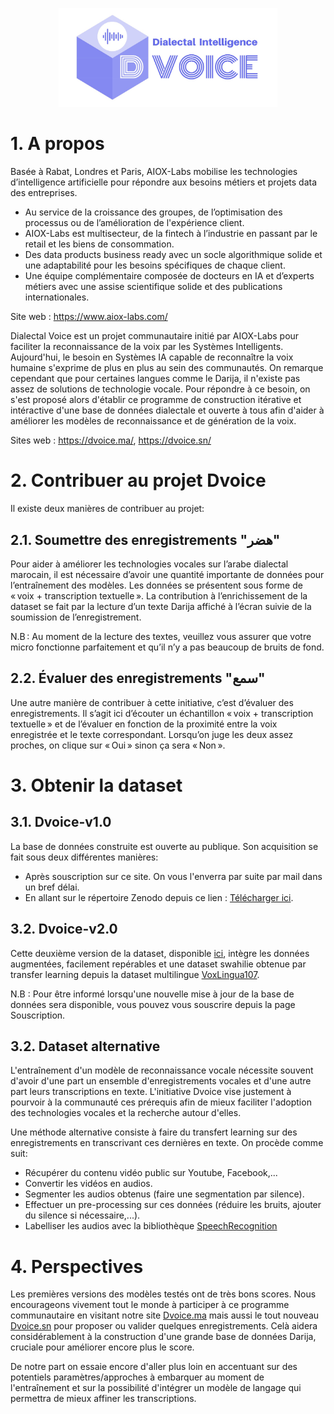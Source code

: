 <p align="center">
  <img src="https://github.com/AIOXLABS/DVoice/blob/main/logo.jpeg" width="350" alt="logo">
</p>

# 1. A propos
Basée à Rabat, Londres et Paris, AIOX-Labs mobilise les technologies d’intelligence artificielle pour répondre aux besoins métiers et projets data des entreprises.
- Au service de la croissance des groupes, de l’optimisation des processus ou de l’amélioration de l'expérience client.
- AIOX-Labs est multisecteur, de la fintech à l’industrie en passant par le retail et les biens de consommation.
- Des data products business ready avec un socle algorithmique solide et une adaptabilité pour les besoins spécifiques de chaque client.
- Une équipe complémentaire composée de docteurs en IA et d’experts métiers avec une assise scientifique solide et des publications internationales.

Site web : https://www.aiox-labs.com/

Dialectal Voice est un projet communautaire initié par AIOX-Labs pour faciliter la reconnaissance de la voix par les Systèmes Intelligents. Aujourd'hui, le besoin en Systèmes IA capable de reconnaître la voix humaine s'exprime de plus en plus au sein des communautés. On remarque cependant que pour certaines langues comme le Darija, il n'existe pas assez de solutions de technologie vocale. Pour répondre à ce besoin, on s'est proposé alors d'établir ce programme de construction itérative et intéractive d'une base de données dialectale et ouverte à tous afin d'aider à améliorer les modèles de reconnaissance et de génération de la voix.

Sites web : https://dvoice.ma/, https://dvoice.sn/

# 2. Contribuer au projet Dvoice
Il existe deux manières de contribuer au projet:
## 2.1. Soumettre des enregistrements "هضر"
Pour aider à améliorer les technologies vocales sur l’arabe dialectal marocain, il est nécessaire d’avoir une quantité importante de données pour l’entraînement des modèles. Les données se présentent sous forme de « voix + transcription textuelle ». La contribution à l’enrichissement de la dataset se fait par la lecture d’un texte Darija affiché à l’écran suivie de la soumission de l’enregistrement.

N.B : Au moment de la lecture des textes, veuillez vous assurer que votre micro fonctionne parfaitement et qu’il n’y a pas beaucoup de bruits de fond. 

## 2.2. Évaluer des enregistrements "سمع"
Une autre manière de contribuer à cette initiative, c’est d’évaluer des enregistrements. Il s’agit ici d’écouter un échantillon « voix + transcription textuelle » et de l’évaluer en fonction de la proximité entre la voix enregistrée et le texte correspondant. Lorsqu’on juge les deux assez proches, on clique sur « Oui » sinon ça sera « Non ».

# 3. Obtenir la dataset
## 3.1. Dvoice-v1.0
La base de données construite est ouverte au publique. Son acquisition se fait sous deux différentes manières:
- Après souscription sur ce site. On vous l'enverra par suite par mail dans un bref délai.
- En allant sur le répertoire Zenodo depuis ce lien : [Télécharger ici](https://zenodo.org/record/5482551).

## 3.2. Dvoice-v2.0
Cette deuxième version de la dataset, disponible [ici](https://zenodo.org/record/6342622), intègre les données augmentées, facilement repérables et une dataset swahilie obtenue par transfer learning depuis la dataset multilingue [VoxLingua107](http://bark.phon.ioc.ee/voxlingua107/).

N.B : Pour être informé lorsqu'une nouvelle mise à jour de la base de données sera disponible, vous pouvez vous souscrire depuis la page Souscription.

## 3.2. Dataset alternative
L'entraînement d'un modèle de reconnaissance vocale nécessite souvent d'avoir d'une part un ensemble d'enregistrements vocales et d'une autre part leurs transcriptions en texte. L'initiative Dvoice vise justement à pourvoir à la communauté ces prérequis afin de mieux faciliter l'adoption des technologies vocales et la recherche autour d'elles.

Une méthode alternative consiste à faire du transfert learning sur des enregistrements en transcrivant ces dernières en texte. On procède comme suit:
- Récupérer du contenu vidéo public sur Youtube, Facebook,...
- Convertir les vidéos en audios.
- Segmenter les audios obtenus (faire une segmentation par silence).
- Effectuer un pre-processing sur ces données (réduire les bruits, ajouter du silence si nécessaire,...).
- Labelliser les audios avec la bibliothèque [SpeechRecognition](https://pypi.org/project/SpeechRecognition/)

# 4. Perspectives
Les premières versions des modèles testés ont de très bons scores. Nous encourageons vivement tout le monde à participer à ce programme communautaire en visitant notre site [Dvoice.ma](https://dvoice.ma/) mais aussi le tout nouveau [Dvoice.sn](https://dvoice.sn/) pour proposer ou valider quelques enregistrements. Celà aidera considérablement à la construction d'une grande base de données Darija, cruciale pour améliorer encore plus le score.

De notre part on essaie encore d'aller plus loin en accentuant sur des potentiels paramètres/approches à embarquer au moment de l'entraînement et sur la possibilité d'intégrer un modèle de langage qui permettra de mieux affiner les transcriptions.
